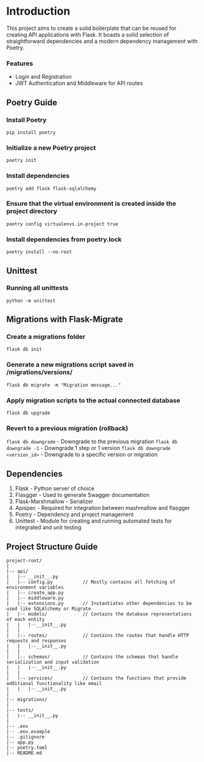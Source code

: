 # Introduction
This project aims to create a solid boilerplate that can be reused for creating API applications with Flask. It boasts a solid selection of straightforward dependencies and a modern dependency management with Poetry.

### Features
- Login and Registration
- JWT Authentication and Middleware for API routes

## Poetry Guide
### Install Poetry
`pip install poetry`

### Initialize a new Poetry project
`poetry init`

### Install dependencies
`poetry add flask flask-sqlalchemy`

### Ensure that the virtual environment is created inside the project directory
`poetry config virtualenvs.in-project true`

### Install dependencies from poetry.lock
`poetry install --no-root`

## Unittest
### Running all unittests
`python -m unittest`

## Migrations with Flask-Migrate
### Create a migrations folder
`flask db init`

### Generate a new migrations script saved in /migrations/versions/
`flask db migrate -m "Migration message..."`

### Apply migration scripts to the actual connected database
`flask db upgrade`

### Revert to a previous migration (rollback)
`flask db downgrade`                - Downgrade to the previous migration
`flask db downgrade -1`             - Downgrade 1 step or 1 version
`flask db downgrade <version_id>`   - Downgrade to a specific version or migration

## Dependencies
1. Flask - Python server of choice
2. Flasgger - Used to generate Swagger documentation
3. Flask-Marshmallow - Serializer
4. Apispec - Required for integration between mashmallow and flasgger
5. Poetry - Dependency and project management
6. Unittest - Module for creating and running automated tests for integrated and unit testing

## Project Structure Guide
```
project-root/
|
|-- api/
|   |-- __init__.py
|   |-- config.py           // Mostly contains all fetching of environment variables
|   |-- create_app.py
|   |-- middleware.py
|   |-- extensions.py       // Instantiates other dependencies to be used like SQLAlchemy or Migrate
|   |-- models/             // Contains the database representations of each entity
|   |   |--__init__.py
|   |
|   |-- routes/             // Contains the routes that handle HTTP requests and responses
|   |   |--__init__.py
|   |
|   |-- schemas/            // Contains the schemas that handle serialization and input validation
|   |   |--__init__.py
|   |
|   |-- services/           // Contains the functions that provide additional functionality like email
|   |   |--__init__.py
|
|-- migrations/
|
|-- tests/
|   |-- __init__.py
|
|-- .env
|-- .env.example
|-- .gitignore
|-- app.py
|-- poetry.toml
|-- README.md
```

